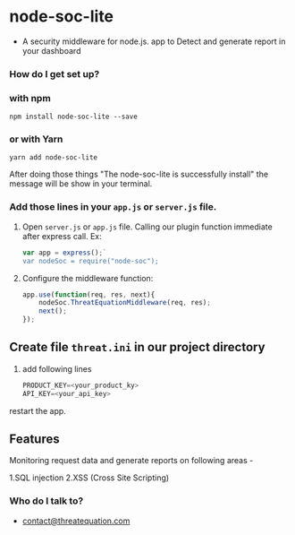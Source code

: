 # node-soc-lite #

* A security middleware for node.js. app to Detect and generate report in your dashboard

### How do I get set up? ###

### with npm ###

`npm install node-soc-lite --save`

### or with Yarn ###

`yarn add node-soc-lite`

After doing those things "The node-soc-lite is successfully install" the message will be show in your terminal.

### Add those lines in your `app.js` or `server.js` file. ###

1. Open `server.js` or `app.js` file. Calling our plugin function immediate after express call. Ex:

    
    ```javascript
    var app = express();`
    var nodeSoc = require("node-soc");
    ```
 
2. Configure the middleware function:

    ```javascript
    app.use(function(req, res, next){
        nodeSoc.ThreatEquationMiddleware(req, res);
        next();
    });
    ```


## Create file `threat.ini` in our project directory ##

1. add following lines

    ```javascript
    PRODUCT_KEY=<your_product_ky>
    API_KEY=<your_api_key>
    ```
   
restart the app.

## Features ##

Monitoring request data and generate reports on following areas -

1.SQL injection
2.XSS (Cross Site Scripting)


### Who do I talk to? ###

* contact@threatequation.com
